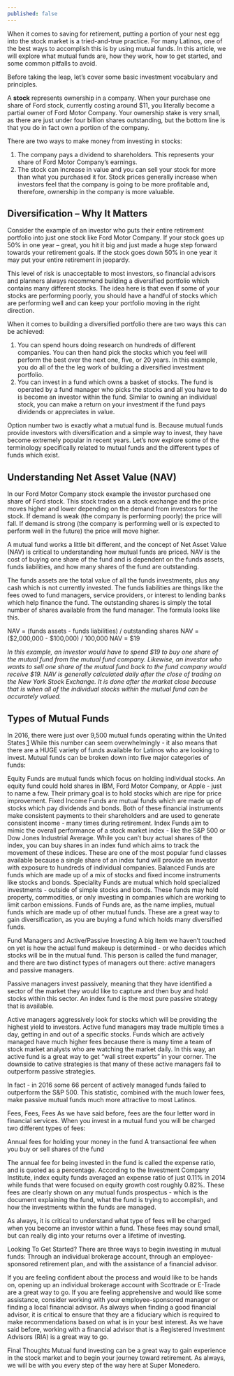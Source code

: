 ```yaml
---
published: false
---
```


When it comes to saving for retirement, putting a portion of your nest egg into the stock market is a tried-and-true practice. For many Latinos, one of the best ways to accomplish this is by using mutual funds. In this article, we will explore what mutual funds are, how they work, how to get started, and some common pitfalls to avoid.

Before taking the leap, let’s cover some basic investment vocabulary and principles.

A **stock** represents ownership in a company. When your purchase one share of Ford stock, currently costing around $11, you literally become a partial owner of Ford Motor Company. Your ownership stake is very small, as there are just under four billion shares outstanding, but the bottom line is that you do in fact own a portion of the company.

There are two ways to make money from investing in stocks:

1. The company pays a dividend to shareholders. This represents your share of Ford Motor Company’s earnings.
2. The stock can increase in value and you can sell your stock for more than what you purchased it for. Stock prices generally increase when investors feel that the company is going to be more profitable and, therefore, ownership in the company is more valuable. 

## Diversification – Why It Matters
Consider the example of an investor who puts their entire retirement portfolio into just one stock like Ford Motor Company. If your stock goes up 50% in one year – great, you hit it big and just made a huge step forward towards your retirement goals. If the stock goes down 50% in one year it may put your entire retirement in jeopardy. 

This level of risk is unacceptable to most investors, so financial advisors and planners always recommend building a diversified portfolio which contains many different stocks. The idea here is that even if some of your stocks are performing poorly, you should have a handful of stocks which are performing well and can keep your portfolio moving in the right direction.

When it comes to building a diversified portfolio there are two ways this can be achieved:

1. You can spend hours doing research on hundreds of different companies. You can then hand pick the stocks which you feel will perform the best over the next one, five, or 20 years. In this example, you do all of the the leg work of building a diversified investment portfolio.
2. You can invest in a fund which owns a basket of stocks. The fund is operated by a fund manager who picks the stocks and all you have to do is become an investor within the fund. Similar to owning an individual stock, you can make a return on your investment if the fund pays dividends or appreciates in value.

Option number two is exactly what a mutual fund is. Because mutual funds provide investors with diversification and a simple way to invest, they have become extremely popular in recent years. Let’s now explore some of the terminology specifically related to mutual funds and the different types of funds which exist.

## Understanding Net Asset Value (NAV)

In our Ford Motor Company stock example the investor purchased one share of Ford stock. This stock trades on a stock exchange and the price moves higher and lower depending on the demand from investors for the stock. If demand is weak (the company is performing poorly) the price will fall. If demand is strong (the company is performing well or is expected to perform well in the future) the price will move higher.

A mutual fund works a little bit different, and the concept of Net Asset Value (NAV) is critical to understanding how mutual funds are priced. NAV is the cost of buying one share of the fund and is dependent on the funds assets, funds liabilities, and how many shares of the fund are outstanding.

The funds assets are the total value of all the funds investments, plus any cash which is not currently invested. The funds liabilities are things like the fees owed to fund managers, service providers, or interest to lending banks which help finance the fund. The outstanding shares is simply the total number of shares available from the fund manager. The formula looks like this.

NAV = (funds assets - funds liabilities) / outstanding shares
NAV = ($2,000,000 - $100,000) / 100,000
NAV = $19

_In this example, an investor would have to spend $19 to buy one share of the mutual fund from the mutual fund company. Likewise, an investor who wants to sell one share of the mutual fund back to the fund company would receive $19. NAV is generally calculated daily after the close of trading on the New York Stock Exchange. It is done after the market close because that is when all of the individual stocks within the mutual fund can be accurately valued._
 
## Types of Mutual Funds

In 2016, there were just over 9,500 mutual funds operating within the United States.[1] While this number can seem overwhelmingly - it also means that there are a HUGE variety of funds available for Latinos who are looking to invest. Mutual funds can be broken down into five major categories of funds:

Equity Funds are mutual funds which focus on holding individual stocks. An equity fund could hold shares in IBM, Ford Motor Company, or Apple - just to name a few. Their primary goal is to hold stocks which are ripe for price improvement.
Fixed Income Funds are mutual funds which are made up of stocks which pay dividends and bonds. Both of these financial instruments make consistent payments to their shareholders and are used to generate consistent income - many times during retirement.
Index Funds aim to mimic the overall performance of a stock market index - like the S&P 500 or Dow Jones Industrial Average. While you can’t buy actual shares of the index, you can buy shares in an index fund which aims to track the movement of these indices. These are one of the most popular fund classes available because a single share of an index fund will provide an investor with exposure to hundreds of individual companies.
Balanced Funds are funds which are made up of a mix of stocks and fixed income instruments like stocks and bonds.
Speciality Funds are mutual which hold specialized investments - outside of simple stocks and bonds. These funds may hold property, commodities, or only investing in companies which are working to limit carbon emissions. 
Funds of Funds are, as the name implies, mutual funds which are made up of other mutual funds. These are a great way to gain diversification, as you are buying a fund which holds many diversified funds.

Fund Managers and Active/Passive Investing
A big item we haven’t touched on yet is how the actual fund makeup is determined - or who decides which stocks will be in the mutual fund. This person is called the fund manager, and there are two distinct types of managers out there: active managers and passive managers.

Passive managers invest passively, meaning that they have identified a sector of the market they would like to capture and then buy and hold stocks within this sector. An index fund is the most pure passive strategy that is available.

Active managers aggressively look for stocks which will be providing the highest yield to investors. Active fund managers may trade multiple times a day, getting in and out of a specific stocks. Funds which are actively managed have much higher fees because there is many time a team of stock market analysts who are watching the market daily. In this way, an active fund is a great way to get “wall street experts” in your corner. The downside to cative strategies is that many of these active managers fail to outperform passive strategies. 

In fact - in 2016 some 66 percent of actively managed funds failed to outperform the S&P 500. This statistic, combined with the much lower fees, make passive mutual funds much more attractive to most Latinos.

Fees, Fees, Fees
As we have said before, fees are the four letter word in financial services. When you invest in a mutual fund you will be charged two different types of fees:

Annual fees for holding your money in the fund
A transactional fee when you buy or sell shares of the fund

The annual fee for being invested in the fund is called the expense ratio, and is quoted as a percentage. According to the Investment Company Institute, index equity funds averaged an expense ratio of just 0.11% in 2014 while funds that were focused on equity growth cost roughly 0.82%. These fees are clearly shown on any mutual funds prospectus - which is the document explaining the fund, what the fund is trying to accomplish, and how the investments within the funds are managed.

As always, it is critical to understand what type of fees will be charged when you become an investor within a fund. These fees may sound small, but can really dig into your returns over a lifetime of investing. 

Looking To Get Started?
There are three ways to begin investing in mutual funds: Through an individual brokerage account, through an employee-sponsored retirement plan, and with the assistance of a financial advisor.

If you are feeling confident about the process and would like to be hands on, opening up an individual brokerage account with Scottrade or E-Trade are a great way to go. If you are feeling apprehensive and would like some assistance, consider working with your employee-sponsored manager or finding a local financial advisor. As always when finding a good financial advisor, it is critical to ensure that they are a fiduciary which is required to make recommendations based on what is in your best interest. As we have said before, working with a financial advisor that is a Registered Investment Advisors (RIA) is a great way to go.

Final Thoughts
Mutual fund investing can be a great way to gain experience in the stock market and to begin your journey toward retirement. As always, we will be with you every step of the way here at Super Monedero.

[1]: https://www.statista.com/statistics/255590/number-of-mutual-fund-companies-in-the-united-states/